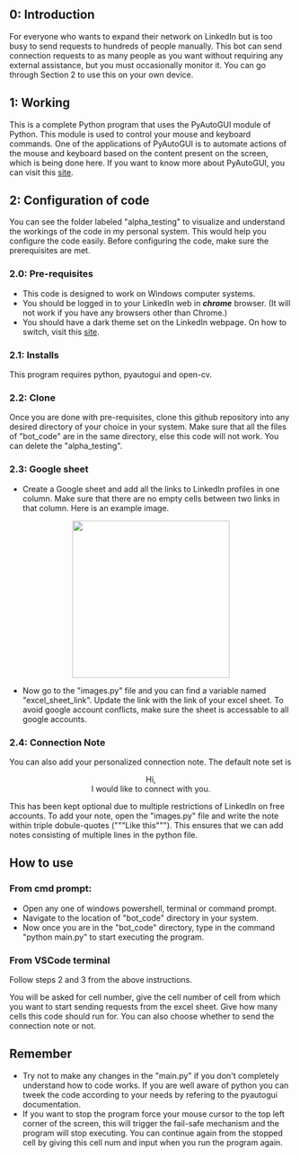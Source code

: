 ## 0: Introduction
For everyone who wants to expand their network on LinkedIn but is too busy to send requests to hundreds of people manually. This bot can send connection requests to as many people as you want without requiring any external assistance, but you must occasionally monitor it. You can go through Section 2 to use this on your own device.

## 1: Working
This is a complete Python program that uses the PyAutoGUI module of Python. This module is used to control your mouse and keyboard commands. One of the applications of PyAutoGUI is to automate actions of the mouse and keyboard based on the content present on the screen, which is being done here. If you want to know more about PyAutoGUI, you can visit this [site](https://pyautogui.readthedocs.io/en/latest/).

## 2: Configuration of code
You can see the folder labeled "alpha_testing" to visualize and understand the workings of the code in my personal system. This would help you configure the code easily. Before configuring the code, make sure the prerequisites are met.

### 2.0: Pre-requisites
* This code is designed to work on Windows computer systems.
* You should be logged in to your LinkedIn web in **_chrome_** browser. (It will not work if you have any browsers other than Chrome.)
* You should have a dark theme set on the LinkedIn webpage. On how to switch, visit this [site](https://www.linkedin.com/help/linkedin/answer/a524473/switch-between-dark-and-light-mode#:~:text=To%20switch%20to%20either%20dark,under%20Display%2C%20click%20Dark%20mode.).

### 2.1: Installs
This program requires python, pyautogui and open-cv.

### 2.2: Clone
Once you are done with pre-requisites, clone this github repository into any desired directory of your choice in your system. Make sure that all the files of "bot_code" are in the same directory, else this code will not work. You can delete the "alpha_testing".

### 2.3: Google sheet
* Create a Google sheet and add all the links to LinkedIn profiles in one column. Make sure that there are no empty cells between two links in that column. Here is an example image.

<p align="center">
    <img src ="https://github.com/preetam-g/linkedin_connection_bot/assets/118665778/b3e1cdf5-0756-47ae-9335-4a6d2ea239a2" height = "280">
</p>

* Now go to the "images.py" file and you can find a variable named "excel_sheet_link". Update the link with the link of your excel sheet.  To avoid google account conflicts, make sure the sheet is accessable to all google accounts.

### 2.4: Connection Note
You can also add your personalized connection note. The default note set is 
<p style="text-align: center">
    Hi, <br />
    I would like to connect with you.
</p>
This has been kept optional due to multiple restrictions of LinkedIn on free accounts.
To add your note, open the "images.py" file and write the note within triple dobule-quotes ("""Like this"""). This ensures that we can add notes consisting of multiple lines in the python file.

## How to use

### From cmd prompt:
* Open any one of windows powershell, terminal or command prompt. 
* Navigate to the location of "bot_code" directory in your system.
* Now once you are in the "bot_code" directory, type in the command "python main.py" to start executing the program.

### From VSCode terminal
Follow steps 2 and 3 from the above instructions.

You will be asked for cell number, give the cell number of cell from which you want to start sending requests from the excel sheet.
Give how many cells this code should run for. 
You can also choose whether to send the connection note or not. 

## Remember
* Try not to make any changes in the "main.py" if you don't completely understand how to code works. If you are well aware of python you can tweek the code according to your needs by refering to the pyautogui documentation. 
* If you want to stop the program force your mouse cursor to the top left corner of the screen, this will trigger the fail-safe mechanism and the program will stop executing. You can continue again from the stopped cell by giving this cell num and input when you run the program again.